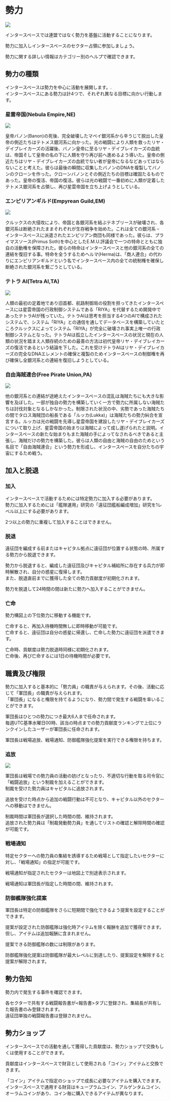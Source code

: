 # 勢力
![](https://d3bbxo4nelobc3.cloudfront.net/html/img/help/1705_01.jpg)

インタースペースでは連盟ではなく勢力を基盤に活動することになります。

勢力に加入しインタースペースのセクター占領に参加しましょう。

勢力に関する詳しい情報はカテゴリー別のヘルプで確認できます。


## 勢力の種類

インタースペースは勢力を中心に活動を展開します。.<br>
インタースペースにある勢力は計4つで、それぞれ異なる目標に向かい行動します。

### 星雲帝国(Nebula Empire,NE)
![](https://d3bbxo4nelobc3.cloudfront.net/html/img/help/1705_02.jpg)

皇帝バノン(Banon)の死後、完全破壊したマペイ銀河系から辛うじて脱出した皇帝の側近たちはテトメス銀河系に向かった。光の戦闘により人類を救ったリヤ・デイブレイカーズの活躍後、バノン皇帝に至るリヤ・デイブレイカーズの血統は、帝国そして皇帝の名の下に人類を守り再び前へ進めるよう導いた。皇帝の側近たちはリヤ・デイブレイカーズの血統でない者が皇帝になるなどあってはならないことと考えた。彼らは最後の瞬間に収集したバノンのDNAを複製してバノンのクローンを作った。クローンバノンとその側近たちの目標は確固たるものであった。皇帝の復活、帝国の復活。彼らは光の戦闘で一番初めに人類が定着したテトメス銀河系を占領し、再び星雲帝国を立ち上げようとしている。


### エンピリアンギルド(Empyrean Guild,EM)
![](https://d3bbxo4nelobc3.cloudfront.net/html/img/help/1705_03.jpg)

クルックスの大侵攻により、帝国と各銀河系を結ぶテネブリースが破壊され、各銀河系は断絶されたままそれぞれが生存戦争を始めた。これは全ての銀河系 – インタースペースに派遣されたエンピリアン商団も同様であった。彼らは、プライマスソース(Primus Soth)を中心としたE.M.U.評議会で一つの特命とともに独自の活動権を保障された。彼らの特命はインタースペースと他の銀河系の全ての連結を復旧する事。特命を全うするためヘルマ(Herma)は、「商人連合」の代わりにエンピリアンギルドという名でインタースペース内の全ての統制権を確保し断絶された銀河系を繋ごうとしている。


### テトラ AI(Tetra AI,TA)
![](https://d3bbxo4nelobc3.cloudfront.net/html/img/help/1705_04.jpg)

人類の最初の定着地であり旧首都、航路制御局の役割を担ってきたインタースペースには星雲帝国の行政制御システムである「RIYA」を代替するため開発中であったテトラAIが残っていた。テトラAIは思考を担当する4つのAIで構成されたシステムで、システム「RIYA」との通信を通してデータベースを構築していたところクルックスによってシステム「RIYA」が完全に破壊され事実上唯一の行政制御システムとなった。テトラAIは孤立したインタースペースの状況と現在の人類の状況を踏まえ人類存続のための最善の方法は初代皇帝リヤ・デイブレイカーズの復活であるという結論を下した。これを受けテトラAIはリヤ・デイブレイカーズの完全なDNAエレメントの確保と複製のためインタースペースの制御権を再び確保し全銀河系との連結を復旧しようとしている。


### 自由海賊連合(Free Pirate Union,PA)
![](https://d3bbxo4nelobc3.cloudfront.net/html/img/help/1705_05.jpg)

他の銀河系との連結が途絶えたインタースペースの混乱は海賊たちにも大きな影響を及ぼした。一部が独自の勢力を構築していく一方で勢力に所属しない海賊たちは討伐対象となるしかなかった。制限された状況の中、劣勢であった海賊たちの間でタロス海賊団の船長である「ルッカ(Lukka)」は海賊たちの勢力糾合を宣言する。ルッカは光の戦闘を先導し星雲帝国を建設したリヤ・デイブレイカーズについて取り上げ、星雲帝国の始まりは海賊によって成し遂げられたと説明。インタースペースの新たな始まりもまた海賊の手によってなされるべきであると主張し、海賊だけの勢力を構築した。彼らは人類の自由と海賊の自由のためという名目で「自由海賊連合」という勢力を形成し、インタースペースを自分たちの宇宙にするため戦う。


## 加入と脱退

### 加入

インタースペースで活動するためには特定勢力に加入する必要があります。<br>
勢力に加入するためには「艦隊運用」研究の「遠征団艦船編成増加」研究を1レベル以上にする必要があります。

2つ以上の勢力に重複して加入することはできません。

### 脱退

遠征団を編成する前またはキャピタル拠点に遠征団が位置する状態の時、所属する勢力から脱退できます。

勢力から脱退すると、編成した遠征団及びキャピタル補給所に存在する兵力が即時解散され、自分の惑星に復帰します。<br>
また、脱退直前までに獲得した全ての勢力貢献度が初期化されます。

勢力を脱退して24時間の間は新たに勢力へ加入することができません。

### 亡命

勢力構図上の下位勢力に移動する機能です。

亡命すると、再加入待機時間無しに即時移動が可能です。<br>
亡命すると、遠征団は自分の惑星に帰還し、亡命した勢力に遠征団を派遣できます。

亡命時、貢献度は勢力脱退時同様に初期化されます。<br>
亡命後、再び亡命するには1日の待機時間が必要です。


## 職責及び権限

勢力に加入すると基本的に「勢力員」の職責が与えられます。その後、活動に応じて「軍団長」の職責が与えられます。<br>
「軍団長」になると権限を持てるようになり、勢力間で発生する戦闘を率いることができます。

軍団長はひとつの勢力につき最大6人まで任命されます。<br>
毎週UTC基準水曜日00時、該当の時点までの勢力貢献度ランキングで上位にランクインしたユーザーが軍団長に任命されます。

軍団長は戦場追放、戦場通知、防御艦隊強化提案を実行できる権限を持ちます。

### 追放
![](https://d3bbxo4nelobc3.cloudfront.net/html/img/help/1705_06.jpg)

軍団長は戦場での勢力員の活動の妨げとなったり、不適切な行動を取る司令官に「戦闘追放」という制裁を加えることができます。<br>
制裁を受けた勢力員はキャピタルに追放されます。

追放を受けた時点から追加の戦闘行動は不可となり、キャピタル以外のセクターへの移動はできません。

制裁時間は軍団長が選択した時間の間、維持されます。<br>
追放された勢力員は「制裁発動勢力員」を通してリストの確認と解除時間の確認が可能です。

### 戦場通知

特定セクターへの勢力員の集結を誘導するため戦場として指定したいセクターに対し、「戦場通知」の指定が可能です。

戦場通知が指定されたセクターは地図上で別途表示されます。

戦場通知は軍団長が指定した時間の間、維持されます。

### 防御艦隊強化提案

軍団長は特定の防御艦隊をさらに短期間で強化できるよう提案を設定することができます。

提案が設定された防御艦隊は強化時アイテムを除く報酬を追加で獲得できます。<br>
但し、アイテムは追加報酬に含まれません。

提案できる防御艦隊の数には制限があります。

防御艦隊強化提案は防御艦隊が最大レベルに到達したり、提案設定を解除すると提案が解除されます。


## 勢力告知

勢力内で発生する事件を確認できます。

各セクターで共有する戦闘報告書が<報告書>タブに登録され、集結長が共有した報告書のみ登録されます。<br>
遠征団単独の戦闘報告書は登録されません。


## 勢力ショップ

インタースペースでの活動を通して獲得した貢献度は、勢力ショップで交換もしくは使用することができます。

貢献度はインタースペースで財貨として使用される「コイン」アイテムと交換できます。

「コイン」アイテムで指定のショップで成長に必要なアイテムを購入できます。<br>
インタースペースで通用する財貨はキュープラムコイン、アルゲンタムコイン、オーラムコインがあり、コイン毎に購入できるアイテムが異なります。